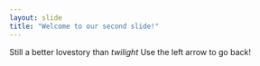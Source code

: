```yaml
---
layout: slide
title: "Welcome to our second slide!"
---
```

Still a better lovestory than *twilight*
Use the left arrow to go back!
